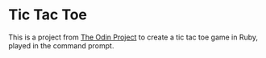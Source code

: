 # Tic Tac Toe
This is a project from [The Odin Project](https://www.theodinproject.com/) to create a tic tac toe game in Ruby, played in the command prompt.